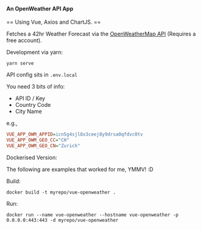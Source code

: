 #### An OpenWeather API App

== Using Vue, Axios and ChartJS. == 

Fetches a 42hr Weather Forecast via the [OpenWeatherMap API](https://openweathermap.org/api)
(Requires a free account).



Development via yarn:

`yarn serve`

API config sits in `.env.local`

You need 3 bits of info: 

- API ID / Key
- Country Code 
- City Name 

e.g.,

```ini
VUE_APP_OWM_APPID=icn5g4sjl8x3ceej8y9drsa0qfdvc0tv
VUE_APP_OWM_GEO_CC="CH"
VUE_APP_OWM_GEO_CN="Zurich"
```

Dockerised Version:

The following are examples that worked for me, YMMV! :D 



Build:

```docker
docker build -t myrepo/vue-openweather .
```

Run:

```docker
docker run --name vue-openweather --hostname vue-openweather -p 0.0.0.0:443:443 -d myrepo/vue-openweather
```
